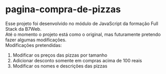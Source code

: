# pagina-compra-de-pizzas
Esse projeto foi desenvolvido no módulo de JavaScript da formação Full Stack da B7Web.</br>
Até o momento o projeto está como o original, mas futuramente pretendo fazer algumas modificações.</br>
Modificações pretendidas:
<ol>
<li>Modificar os preços das pizzas por tamanho</<li>
<li>Adicionar desconto somente em compras acima de 100 reais</<li>
<li>Modificar os nomes e descrições das pizzas</<li>
</ol>
